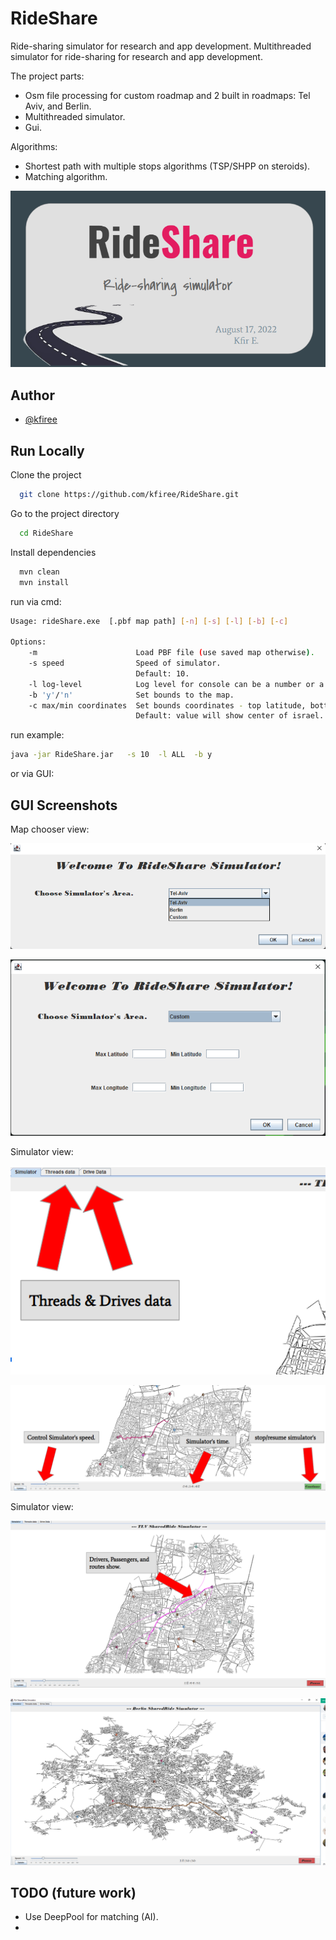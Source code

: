 
# RideShare

Ride-sharing simulator for research and app development.
Multithreaded simulator for ride-sharing for research and app development.

The project parts:
* Osm file processing for custom roadmap and 2 built in roadmaps: Tel Aviv, and Berlin.
* Multithreaded simulator.
* Gui.


Algorithms:
* Shortest path with multiple stops algorithms (TSP/SHPP on steroids).
* Matching algorithm.

![Logo](data/assets/logo.png)



## Author

- [@kfiree](https://github.com/kfiree)


## Run Locally

Clone the project

```bash
  git clone https://github.com/kfiree/RideShare.git
```

Go to the project directory

```bash
  cd RideShare
```

Install dependencies

```bash
  mvn clean
  mvn install
```

run via cmd:
```bash
Usage: rideShare.exe  [.pbf map path] [-n] [-s] [-l] [-b] [-c] 

Options:
    -m                      Load PBF file (use saved map otherwise).
    -s speed                Speed of simulator.
                            Default: 10.
    -l log-level            Log level for console can be a number or a string value of 'java.util.logging.Level'.
    -b 'y'/'n'              Set bounds to the map.
    -c max/min coordinates  Set bounds coordinates - top latitude, bottom latitude, top longitude, bottom longitude.
                            Default: value will show center of israel.
```
run example:
```bash
java -jar RideShare.jar   -s 10  -l ALL  -b y
```

or via GUI:

## GUI Screenshots

Map chooser view:

![welcome](data/assets/welcome1.png)

![custom map chooser](data/assets/welcome2.png)


Simulator view:

![tutorial1](data/assets/tutorial1.png)

![tutorial2](data/assets/tutorial2.png)


Simulator view:

![TLV roadmap Simulator](data/assets/tlvScreenShot.png)

![TLV roadmap Simulator](data/assets/BerlinScreenShot.png)



## TODO (future work)

* Use DeepPool for matching (AI).
* 
